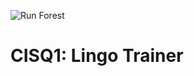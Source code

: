 ![Run Forest](https://github.com/Hugo-Helder/cisq1-lingo/workflows/Run%20Forest/badge.svg?branch=main)

# CISQ1: Lingo Trainer
